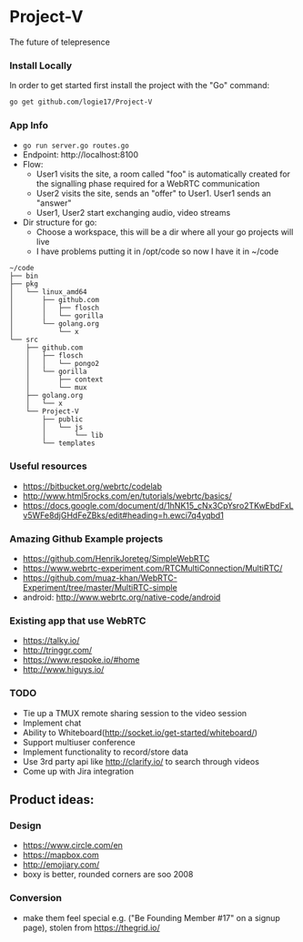 Project-V
=========

The future of telepresence
### Install Locally

In order to get started first install the project with the "Go" command:

```bash
go get github.com/logie17/Project-V
```

### App Info
* `go run server.go routes.go`
* Endpoint: http://localhost:8100
* Flow:
  -  User1 visits the site, a room called "foo"
     is automatically created for the signalling
     phase required for a WebRTC communication
  -  User2 visits the site, sends an "offer" to
     User1. User1 sends an "answer"
  -  User1, User2 start exchanging audio, video streams
* Dir structure for go:
  - Choose a workspace, this will be a dir where all your go projects will live
  - I have problems putting it in /opt/code so now I have it in ~/code
```
~/code
├── bin
├── pkg
│   └── linux_amd64
│       ├── github.com
│       │   ├── flosch
│       │   └── gorilla
│       └── golang.org
│           └── x
└── src
    ├── github.com
    │   ├── flosch
    │   │   └── pongo2
    │   └── gorilla
    │       ├── context
    │       └── mux
    ├── golang.org
    │   └── x
    └── Project-V
        ├── public
        │   └── js
        │       └── lib
        └── templates
```


### Useful resources
* https://bitbucket.org/webrtc/codelab
* http://www.html5rocks.com/en/tutorials/webrtc/basics/
* https://docs.google.com/document/d/1hNK15_cNx3CpYsro2TKwEbdFxLv5WFe8djGHdFeZBks/edit#heading=h.ewci7q4yqbd1

### Amazing Github Example projects
* https://github.com/HenrikJoreteg/SimpleWebRTC
* https://www.webrtc-experiment.com/RTCMultiConnection/MultiRTC/
* https://github.com/muaz-khan/WebRTC-Experiment/tree/master/MultiRTC-simple
* android: http://www.webrtc.org/native-code/android

### Existing app that use WebRTC
* https://talky.io/
* http://tringgr.com/
* https://www.respoke.io/#home
* http://www.higuys.io/

### TODO
* Tie up a TMUX remote sharing session to the video session
* Implement chat
* Ability to Whiteboard(http://socket.io/get-started/whiteboard/)
* Support multiuser conference
* Implement functionality to record/store data
* Use 3rd party api like http://clarify.io/ to search through videos
* Come up with Jira integration

## Product ideas:

### Design
* https://www.circle.com/en
* https://mapbox.com
* http://emojiary.com/
* boxy is better, rounded corners are soo 2008

### Conversion
* make them feel special e.g. ("Be Founding Member #17" on a signup page), stolen from https://thegrid.io/

